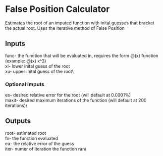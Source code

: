 # False Position Calculator
Estimates the root of an imputed function with inital guesses that bracket the actual root. Uses the iterative method of False Position
## Inputs
func- the function that will be evaluated in, requires the form @(x) function (example: @(x) x^3)\
xl- lower inital guess of the root\
xu- upper inital guess of the root\
### Optional imputs
es- desired relative error for the root (will default at 0.0001%)\
maxit- desired maximum iterations of the function (will default at 200 iterations)\
## Outputs
root- estimated root \
fx- the function evaluated\
ea- the relative error of the guess\
iter- numer of iteration the function ran\

